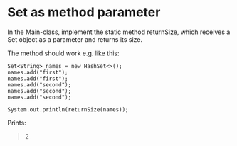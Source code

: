 # Set as method parameter
In the Main-class, implement the static method returnSize, which receives a Set object as a parameter and returns its size.

The method should work e.g. like this:
```
Set<String> names = new HashSet<>();
names.add("first");
names.add("first");
names.add("second");
names.add("second");
names.add("second");

System.out.println(returnSize(names));
```

Prints:
> 2
